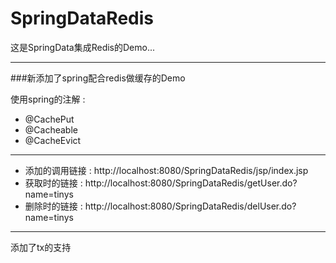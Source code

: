 # SpringDataRedis

这是SpringData集成Redis的Demo...


--------------------------
###新添加了spring配合redis做缓存的Demo  

使用spring的注解 :

* @CachePut
* @Cacheable
* @CacheEvict

------------------

 * 添加的调用链接 :	http://localhost:8080/SpringDataRedis/jsp/index.jsp
 * 获取时的链接     : http://localhost:8080/SpringDataRedis/getUser.do?name=tinys
 * 删除时的链接     : http://localhost:8080/SpringDataRedis/delUser.do?name=tinys


-------------------
添加了tx的支持
